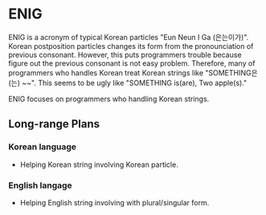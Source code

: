 ENIG
====

ENIG is a acronym of typical Korean particles "Eun Neun I Ga (은는이가)".
Korean postposition particles changes its form from the pronounciation of previous consonant.
However, this puts programmers trouble because figure out the previous consonant is not easy problem.
Therefore, many of programmers who handles Korean treat Korean strings like "SOMETHING은(는) ~~".
This seems to be ugly like "SOMETHING is(are), Two apple(s)."

ENIG focuses on programmers who handling Korean strings.

## Long-range Plans

### Korean language
* Helping Korean string involving Korean particle.

### English langage
* Helping English string involving with plural/singular form.
